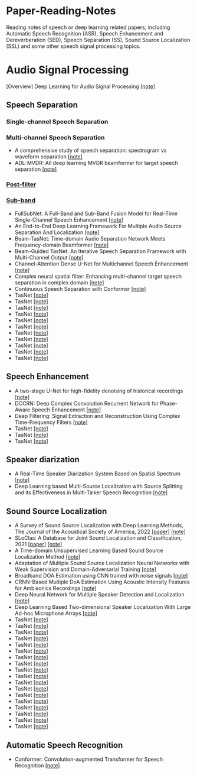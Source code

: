 # Paper-Reading-Notes
Reading notes of speech or deep learning related papers, including Automatic Speech Recognition (ASR), Speech Enhancement and Dereverberation (SED), Speech Separation (SS), Sound Source Localization (SSL) and some other speech signal processing topics.

# Audio Signal Processing
[Overview] Deep Learning for Audio Signal Processing [[note]](Deep%20Learning%20for%20Audio%20Signal%20Processing%20阅读笔记.md)


## Speech Separation
### Single-channel Speech Separation
### Multi-channel Speech Separation
* A comprehensive study of speech separation: spectrogram vs waveform separation [[note]](A%20comprehensive%20study%20of%20speech%20separation--spectrogram%20vs%20waveform%20separation%20阅读笔记.md)
* ADL-MVDR: All deep learning MVDR beamformer for target speech separation [[note]](ADL-MVDR--All%20deep%20learning%20MVDR%20beamformer%20for%20target%20speech%20separation%20阅读笔记.md)
### [Post-filter](A%20Gentle%20Summary%20of%20Postfilter-related%20Work.md)
### [Sub-band](A%20Gentle%20Summary%20of%20Subband%20methods.md)
* FullSubNet: A Full-Band and Sub-Band Fusion Model for Real-Time Single-Channel Speech Enhancement [[note]](FullSubNet--A%20Full-Band%20and%20Sub-Band%20Fusion%20Model%20for%20Real-Time%20Single-Channel%20Speech%20Enhancement%20阅读笔记.md)
* An End-to-End Deep Learning Framework For Multiple Audio Source Separation And Localization [[note]](An%20End-to-End%20Deep%20Learning%20Framework%20For%20Multiple%20Audio%20Source%20Separation%20And%20Localization%20阅读笔记.md)
* Beam-TasNet: Time-domain Audio Separation Network Meets Frequency-domain Beamformer [[note]](Beam-TasNet--Time-domain%20Audio%20Separation%20Network%20Meets%20Frequency-domain%20Beamformer%20阅读笔记.md)
* Beam-Guided TasNet: An Iterative Speech Separation Framework with Multi-Channel Output [[note]](Beam-Guided%20TasNet--An%20Iterative%20Speech%20Separation%20Framework%20with%20Multi-Channel%20Output%20阅读笔记.md)
* Channel-Attention Dense U-Net for Multichannel Speech Enhancement [[note]](Channel-Attention%20Dense%20U-Net%20for%20Multichannel%20Speech%20Enhancement%20阅读笔记.md)
* Complex neural spatial filter: Enhancing multi-channel target speech separation in complex domain [[note]](Complex%20neural%20spatial%20filter--Enhancing%20multi-channel%20target%20speech%20separation%20in%20complex%20domain%20阅读笔记.md)
* Continuous Speech Separation with Conformer [[note]](Continuous%20Speech%20Separation%20with%20Conformer%20阅读笔记.md)
* TasNet [[note]]()
* TasNet [[note]]()
* TasNet [[note]]()
* TasNet [[note]]()
* TasNet [[note]]()
* TasNet [[note]]()
* TasNet [[note]]()
* TasNet [[note]]()
* TasNet [[note]]()
* TasNet [[note]]()
* TasNet [[note]]()



## Speech Enhancement
* A two-stage U-Net for high-fidelity denoising of historical recordings [[note]](A%20two-stage%20U-Net%20for%20high-fidelity%20denoising%20of%20historical%20recordings%20阅读笔记.md)
* DCCRN: Deep Complex Convolution Recurrent Network for Phase-Aware Speech Enhancement [[note]](DCCRN--Deep%20Complex%20Convolution%20Recurrent%20Network%20for%20Phase-Aware%20Speech%20Enhancement%20阅读笔记.md)
* Deep Filtering: Signal Extraction and Reconstruction Using Complex Time-Frequency Filters [[note]](Deep%20Filtering--Signal%20Extraction%20and%20Reconstruction%20Using%20Complex%20Time-Frequency%20Filters%20阅读笔记.md)
* TasNet [[note]]()
* TasNet [[note]]()
* TasNet [[note]]()

## Speaker diarization
* A Real-Time Speaker Diarization System Based on Spatial Spectrum [[note]](A%20Real-Time%20Speaker%20Diarization%20System%20Based%20on%20Spatial%20Spectrum阅读笔记.md)
* Deep Learning based Multi-Source Localization with Source Splitting and its Effectiveness in Multi-Talker Speech Recognition [[note]](Deep%20Learning%20based%20Multi-Source%20Localization%20with%20Source%20Splitting%20and%20its%20Effectiveness%20in%20Multi-Talker%20Speech%20Recognition阅读笔记.md)

## Sound Source Localization
* A Survey of Sound Source Localization with Deep Learning Methods, The Journal of the Acoustical Society of America, 2022 [[paper]](https://arxiv.org/abs/2109.03465) [[note]](A%20Survey%20of%20Sound%20Source%20Localization%20with%20Deep%20Learning%20Methods阅读笔记.md)
* SLoClas: A Database for Joint Sound Localization and Classification, 2021 [[paper]](https://arxiv.org/abs/2108.02539) [[note]](A%20comprehensive%20study%20of%20speech%20separation--spectrogram%20vs%20waveform%20separation%20阅读笔记.md)
* A Time-domain Unsupervised Learning Based Sound Source Localization Method [[note]](A%20Time-domain%20Unsupervised%20Learning%20Based%20Sound%20Source%20Localization%20Method阅读笔记.md)
* Adaptation of Multiple Sound Source Localization Neural Networks with Weak Supervision and Domain-Adversarial Training [[note]](Adaptation%20of%20Multiple%20Sound%20Source%20Localization%20Neural%20Networks%20with%20Weak%20Supervision%20and%20Domain-Adversarial%20Training阅读笔记.md)
* Broadband DOA Estimation using CNN trained with noise signals [[note]](BB%20DOA%20Estimation%20using%20CNN%20trained%20with%20noise%20signals阅读笔记.md)
* CRNN-Based Multiple DoA Estimation Using Acoustic Intensity Features for Ambisonics Recordings [[note]](CRNN-Based%20Multiple%20DoA%20Estimation%20Using%20Acoustic%20Intensity%20Features%20for%20Ambisonics%20Recordings阅读笔记.md)
* Deep Neural Network for Multiple Speaker Detection and Localization [[note]](DNN%20for%20Multiple%20Speaker%20Detection%20and%20Localization阅读笔记.md)
* Deep Learning Based Two-dimensional Speaker Localization With Large Ad-hoc Microphone Arrays [[note]](Deep%20Learning%20Based%20Two-dimensional%20Speaker%20Localization%20With%20Large%20Ad-hoc%20Microphone%20Arrays%20阅读笔记.md)
* TasNet [[note]]()
* TasNet [[note]]()
* TasNet [[note]]()
* TasNet [[note]]()
* TasNet [[note]]()
* TasNet [[note]]()
* TasNet [[note]]()
* TasNet [[note]]()
* TasNet [[note]]()
* TasNet [[note]]()
* TasNet [[note]]()
* TasNet [[note]]()
* TasNet [[note]]()
* TasNet [[note]]()
* TasNet [[note]]()
* TasNet [[note]]()
* TasNet [[note]]()
* TasNet [[note]]()

## Automatic Speech Recognition
* Conformer: Convolution-augmented Transformer for Speech Recognition [[note]](Conformer--Convolution-augmented%20Transformer%20for%20Speech%20Recognition阅读笔记.md)
